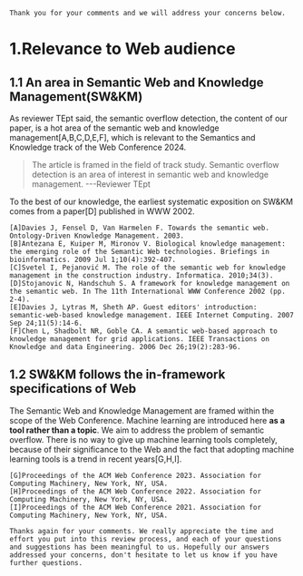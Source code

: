 ```
Thank you for your comments and we will address your concerns below.
```
# 1.Relevance to Web audience

## 1.1 An area in Semantic Web and Knowledge Management(SW&KM)
As reviewer TEpt said, the semantic overflow detection, the content of our paper, is a hot area of the semantic web and knowledge management[A,B,C,D,E,F], which is relevant to the Semantics and Knowledge track of the Web Conference 2024.
>The article is framed in the field of track study. Semantic overflow detection is an area of interest in semantic web and knowledge management. ---Reviewer  TEpt

To the best of our knowledge, the earliest systematic exposition on SW&KM comes from a paper[D] published in WWW 2002.
```
[A]Davies J, Fensel D, Van Harmelen F. Towards the semantic web. Ontology-Driven Knowledge Management. 2003.
[B]Antezana E, Kuiper M, Mironov V. Biological knowledge management: the emerging role of the Semantic Web technologies. Briefings in bioinformatics. 2009 Jul 1;10(4):392-407.
[C]Svetel I, Pejanović M. The role of the semantic web for knowledge management in the construction industry. Informatica. 2010;34(3).
[D]Stojanovic N, Handschuh S. A framework for knowledge management on the semantic web. In The 11th International WWW Conference 2002 (pp. 2-4).
[E]Davies J, Lytras M, Sheth AP. Guest editors' introduction: semantic-web-based knowledge management. IEEE Internet Computing. 2007 Sep 24;11(5):14-6.
[F]Chen L, Shadbolt NR, Goble CA. A semantic web-based approach to knowledge management for grid applications. IEEE Transactions on Knowledge and data Engineering. 2006 Dec 26;19(2):283-96.
```

## 1.2 SW&KM follows the in-framework specifications of Web
The Semantic Web and Knowledge Management are framed within the scope of the Web Conference. Machine learning are introduced here **as a tool rather than a topic**. We aim to address the problem of semantic overflow. There is no way to give up machine learning tools completely, because of their significance to the Web and the fact that adopting machine learning tools is a trend in recent years[G,H,I].

```
[G]Proceedings of the ACM Web Conference 2023. Association for Computing Machinery, New York, NY, USA.
[H]Proceedings of the ACM Web Conference 2022. Association for Computing Machinery, New York, NY, USA.
[I]Proceedings of the ACM Web Conference 2021. Association for Computing Machinery, New York, NY, USA.
```

```
Thanks again for your comments. We really appreciate the time and effort you put into this review process, and each of your questions and suggestions has been meaningful to us. Hopefully our answers addressed your concerns, don't hesitate to let us know if you have further questions.
```
<!--stackedit_data:
eyJoaXN0b3J5IjpbMTA0MzUyMDY3OSwxMTE2MDYwMzI3XX0=
-->